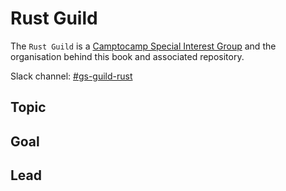 # Rust Guild

The `Rust Guild` is a [Camptocamp Special Interest Group](https://confluence.camptocamp.com/confluence/pages/viewpage.action?spaceKey=GS&title=Guilds) and the organisation behind this book and associated repository.

Slack channel: [#gs-guild-rust](https://camptocamp.slack.com/archives/C031P235MR8)

## Topic

## Goal

## Lead
